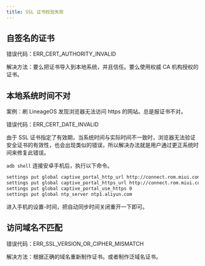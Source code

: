 ```yaml
---
title: SSL 证书校验失败
---
```



## 自签名的证书

错误代码：ERR_CERT_AUTHORITY_INVALID

解决方法：要么把证书导入到本地系统，并且信任。要么使用权威 CA 机构授权的证书。

## 本地系统时间不对

案例：刷 LineageOS 发现浏览器无法访问 https 的网站。总是报证书不对。

错误代码：ERR_CERT_DATE_INVALID

由于 SSL 证书指定了有效期，当系统时间与实际时间不一致时，浏览器无法验证安全证书的有效性，也会出现类似的错误，所以解决办法就是用户通过更正系统时间来修复此错误。

`adb shell` 连接安卓手机后，执行以下命令。

```sh
settings put global captive_portal_http_url http://connect.rom.miui.com/generate_204
settings put global captive_portal_https_url http://connect.rom.miui.com/generate_204
settings put global captive_portal_use_https 0
settings put global ntp_server ntp1.aliyun.com
```

进入手机的设置-时间，把自动同步时间关闭重开一下即可。

## 访问域名不匹配

错误代码：ERR_SSL_VERSION_OR_CIPHER_MISMATCH

解决方法：根据正确的域名重新制作证书。或者制作泛域名证书。
